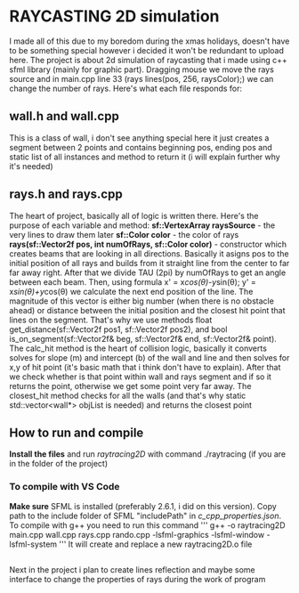 # RAYCASTING 2D simulation
I made all of this due to my boredom during the xmas holidays, doesn't have to be something special however i decided it won't be redundant to upload here. The project is about 2d simulation of raycasting that i made using c++ sfml library (mainly for graphic part). Dragging mouse we move the rays source and in main.cpp line 33 (rays lines(pos, 256, raysColor);) we can change the number of rays. Here's what each file responds for:

## wall.h and wall.cpp
This is a class of wall, i don't see anything special here it just creates a segment between 2 points and contains beginning pos, ending pos and static list of all instances and method to return it (i will explain further why it's needed)

## rays.h and rays.cpp
The heart of project, basically all of logic is written there. Here's the purpose of each variable and method:
**sf::VertexArray raysSource** - the very lines to draw them later
**sf::Color color** - the color of rays
**rays(sf::Vector2f pos, int numOfRays, sf::Color color)** - constructor which creates beams that are looking in all directions. Basically it asigns pos to the initial position of all rays and builds from it straight line from the center to far far away right. After that we divide TAU (2pi) by numOfRays to get an angle between each beam. Then, using formula x' = x*cos(θ)-y*sin(θ); y' = x*sin(θ)+y*cos(θ) we calculate the next end position of the line. The magnitude of this vector is either big number (when there is no obstacle ahead) or distance between the initial position and the closest hit point that lines on the segment. That's why we use methods float get_distance(sf::Vector2f pos1, sf::Vector2f pos2), and bool is_on_segment(sf::Vector2f& beg, sf::Vector2f& end, sf::Vector2f& point). The calc_hit method is the heart of collision logic, basically it converts solves for slope (m) and intercept (b) of the wall and line and then solves for x,y of hit point (it's basic math that i think don't have to explain). After that we check whether is that point within wall and rays segment and if so it returns the point, otherwise we get some point very far away. The closest_hit method checks for all the walls (and that's why static std::vector<wall*> objList is needed) and returns the closest point

## How to run and compile 
**Install the files** and run *raytracing2D* with command ./raytracing (if you are in the folder of the project)

### To compile with VS Code
**Make sure** SFML is installed (preferably 2.6.1, i did on this version). Copy path to the include folder of SFML "includePath" in *c_cpp_properties.json*. To compile with g++ you need to run this command
''' g++ -o raytracing2D main.cpp wall.cpp rays.cpp rando.cpp -lsfml-graphics -lsfml-window -lsfml-system '''
It will create and replace a new raytracing2D.o file 

##

Next in the project i plan to create lines reflection and maybe some interface to change the properties of rays during the work of program   
